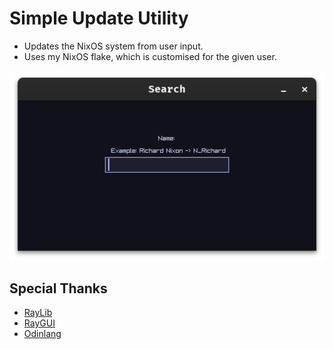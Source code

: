 # Simple Update Utility
- Updates the NixOS system from user input.
- Uses my NixOS flake, which is customised for the given user.

![Search](./Screenshots/Updater.png)

## Special Thanks
- [RayLib](https://github.com/raysan5/raylib)
- [RayGUI](https://github.com/raysan5/raygui)
- [Odinlang](https://github.com/odin-lang/Odin)

